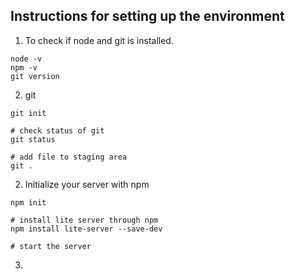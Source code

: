 ## Instructions for setting up the environment

1. To check if node and git is installed.
```
node -v
npm -v
git version
```

2. git
```
git init

# check status of git
git status

# add file to staging area
git .
```

2. Initialize your server with npm
```
npm init

# install lite server through npm
npm install lite-server --save-dev

# start the server
```

3. 